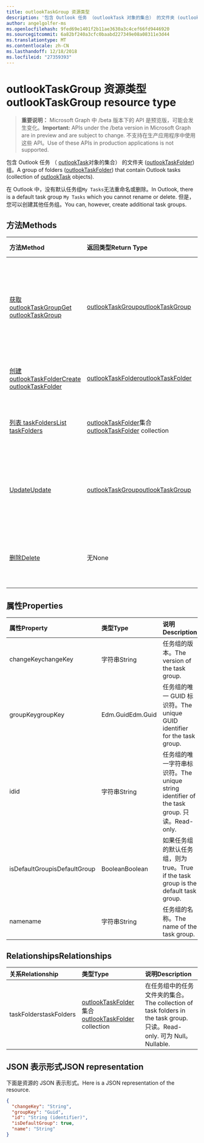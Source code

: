 ```yaml
---
title: outlookTaskGroup 资源类型
description: '包含 Outlook 任务 （outlookTask 对象的集合） 的文件夹 (outlookTaskFolder) 组。 '
author: angelgolfer-ms
ms.openlocfilehash: 9fed69e1401f2b11ae3630a3c4cef66fd9446920
ms.sourcegitcommit: 6a82bf240a3cfc0baabd227349e08a08311e3d44
ms.translationtype: MT
ms.contentlocale: zh-CN
ms.lasthandoff: 12/18/2018
ms.locfileid: "27359393"
---
```

# <a name="outlooktaskgroup-resource-type"></a><span data-ttu-id="09b16-103">outlookTaskGroup 资源类型</span><span class="sxs-lookup"><span data-stu-id="09b16-103">outlookTaskGroup resource type</span></span>

> <span data-ttu-id="09b16-104">**重要说明：** Microsoft Graph 中 /beta 版本下的 API 是预览版，可能会发生变化。</span><span class="sxs-lookup"><span data-stu-id="09b16-104">**Important:** APIs under the /beta version in Microsoft Graph are in preview and are subject to change.</span></span> <span data-ttu-id="09b16-105">不支持在生产应用程序中使用这些 API。</span><span class="sxs-lookup"><span data-stu-id="09b16-105">Use of these APIs in production applications is not supported.</span></span>

<span data-ttu-id="09b16-106">包含 Outlook 任务 （ [outlookTask](outlooktask.md)对象的集合） 的文件夹 ([outlookTaskFolder](outlooktaskfolder.md)) 组。</span><span class="sxs-lookup"><span data-stu-id="09b16-106">A group of folders ([outlookTaskFolder](outlooktaskfolder.md)) that contain Outlook tasks (collection of [outlookTask](outlooktask.md) objects).</span></span> 

<span data-ttu-id="09b16-107">在 Outlook 中，没有默认任务组`My Tasks`无法重命名或删除。</span><span class="sxs-lookup"><span data-stu-id="09b16-107">In Outlook, there is a default task group `My Tasks` which you cannot rename or delete.</span></span> <span data-ttu-id="09b16-108">但是，您可以创建其他任务组。</span><span class="sxs-lookup"><span data-stu-id="09b16-108">You can, however, create additional task groups.</span></span> 


## <a name="methods"></a><span data-ttu-id="09b16-109">方法</span><span class="sxs-lookup"><span data-stu-id="09b16-109">Methods</span></span>

| <span data-ttu-id="09b16-110">方法</span><span class="sxs-lookup"><span data-stu-id="09b16-110">Method</span></span>           | <span data-ttu-id="09b16-111">返回类型</span><span class="sxs-lookup"><span data-stu-id="09b16-111">Return Type</span></span>    |<span data-ttu-id="09b16-112">说明</span><span class="sxs-lookup"><span data-stu-id="09b16-112">Description</span></span>|
|:---------------|:--------|:----------|
|[<span data-ttu-id="09b16-113">获取 outlookTaskGroup</span><span class="sxs-lookup"><span data-stu-id="09b16-113">Get outlookTaskGroup</span></span>](../api/outlooktaskgroup-get.md) | [<span data-ttu-id="09b16-114">outlookTaskGroup</span><span class="sxs-lookup"><span data-stu-id="09b16-114">outlookTaskGroup</span></span>](outlooktaskgroup.md) |<span data-ttu-id="09b16-115">要获取的属性和指定 Outlook 任务组的关系。</span><span class="sxs-lookup"><span data-stu-id="09b16-115">Get the properties and relationships of the specified Outlook task group.</span></span>|
|[<span data-ttu-id="09b16-116">创建 outlookTaskFolder</span><span class="sxs-lookup"><span data-stu-id="09b16-116">Create outlookTaskFolder</span></span>](../api/outlooktaskgroup-post-taskfolders.md) |[<span data-ttu-id="09b16-117">outlookTaskFolder</span><span class="sxs-lookup"><span data-stu-id="09b16-117">outlookTaskFolder</span></span>](outlooktaskfolder.md)| <span data-ttu-id="09b16-118">创建 Outlook 任务文件夹。</span><span class="sxs-lookup"><span data-stu-id="09b16-118">Create an Outlook task folder.</span></span>|
|[<span data-ttu-id="09b16-119">列表 taskFolders</span><span class="sxs-lookup"><span data-stu-id="09b16-119">List taskFolders</span></span>](../api/outlooktaskgroup-list-taskfolders.md) |<span data-ttu-id="09b16-120">[outlookTaskFolder](outlooktaskfolder.md)集合</span><span class="sxs-lookup"><span data-stu-id="09b16-120">[outlookTaskFolder](outlooktaskfolder.md) collection</span></span>| <span data-ttu-id="09b16-121">获取 Outlook 任务文件夹的集合。</span><span class="sxs-lookup"><span data-stu-id="09b16-121">Get a collection of Outlook task folders.</span></span>|
|[<span data-ttu-id="09b16-122">Update</span><span class="sxs-lookup"><span data-stu-id="09b16-122">Update</span></span>](../api/outlooktaskgroup-update.md) | [<span data-ttu-id="09b16-123">outlookTaskGroup</span><span class="sxs-lookup"><span data-stu-id="09b16-123">outlookTaskGroup</span></span>](outlooktaskgroup.md)  |<span data-ttu-id="09b16-124">更新 Outlook 任务组的可写属性。</span><span class="sxs-lookup"><span data-stu-id="09b16-124">Update the writable properties of an Outlook task group.</span></span> |
|[<span data-ttu-id="09b16-125">删除</span><span class="sxs-lookup"><span data-stu-id="09b16-125">Delete</span></span>](../api/outlooktaskgroup-delete.md) | <span data-ttu-id="09b16-126">无</span><span class="sxs-lookup"><span data-stu-id="09b16-126">None</span></span> |<span data-ttu-id="09b16-127">删除指定的 Outlook 任务组。</span><span class="sxs-lookup"><span data-stu-id="09b16-127">Delete the specified Outlook task group.</span></span> |

## <a name="properties"></a><span data-ttu-id="09b16-128">属性</span><span class="sxs-lookup"><span data-stu-id="09b16-128">Properties</span></span>
| <span data-ttu-id="09b16-129">属性</span><span class="sxs-lookup"><span data-stu-id="09b16-129">Property</span></span>     | <span data-ttu-id="09b16-130">类型</span><span class="sxs-lookup"><span data-stu-id="09b16-130">Type</span></span>   |<span data-ttu-id="09b16-131">说明</span><span class="sxs-lookup"><span data-stu-id="09b16-131">Description</span></span>|
|:---------------|:--------|:----------|
|<span data-ttu-id="09b16-132">changeKey</span><span class="sxs-lookup"><span data-stu-id="09b16-132">changeKey</span></span>|<span data-ttu-id="09b16-133">字符串</span><span class="sxs-lookup"><span data-stu-id="09b16-133">String</span></span>|<span data-ttu-id="09b16-134">任务组的版本。</span><span class="sxs-lookup"><span data-stu-id="09b16-134">The version of the task group.</span></span>|
|<span data-ttu-id="09b16-135">groupKey</span><span class="sxs-lookup"><span data-stu-id="09b16-135">groupKey</span></span>|<span data-ttu-id="09b16-136">Edm.Guid</span><span class="sxs-lookup"><span data-stu-id="09b16-136">Edm.Guid</span></span>|<span data-ttu-id="09b16-137">任务组的唯一 GUID 标识符。</span><span class="sxs-lookup"><span data-stu-id="09b16-137">The unique GUID identifier for the task group.</span></span>|
|<span data-ttu-id="09b16-138">id</span><span class="sxs-lookup"><span data-stu-id="09b16-138">id</span></span>|<span data-ttu-id="09b16-139">字符串</span><span class="sxs-lookup"><span data-stu-id="09b16-139">String</span></span>|<span data-ttu-id="09b16-140">任务组的唯一字符串标识符。</span><span class="sxs-lookup"><span data-stu-id="09b16-140">The unique string identifier of the task group.</span></span> <span data-ttu-id="09b16-141">只读。</span><span class="sxs-lookup"><span data-stu-id="09b16-141">Read-only.</span></span>|
|<span data-ttu-id="09b16-142">isDefaultGroup</span><span class="sxs-lookup"><span data-stu-id="09b16-142">isDefaultGroup</span></span>|<span data-ttu-id="09b16-143">Boolean</span><span class="sxs-lookup"><span data-stu-id="09b16-143">Boolean</span></span>|<span data-ttu-id="09b16-144">如果任务组的默认任务组，则为 true。</span><span class="sxs-lookup"><span data-stu-id="09b16-144">True if the task group is the default task group.</span></span>|
|<span data-ttu-id="09b16-145">name</span><span class="sxs-lookup"><span data-stu-id="09b16-145">name</span></span>|<span data-ttu-id="09b16-146">字符串</span><span class="sxs-lookup"><span data-stu-id="09b16-146">String</span></span>|<span data-ttu-id="09b16-147">任务组的名称。</span><span class="sxs-lookup"><span data-stu-id="09b16-147">The name of the task group.</span></span>|

## <a name="relationships"></a><span data-ttu-id="09b16-148">Relationships</span><span class="sxs-lookup"><span data-stu-id="09b16-148">Relationships</span></span>
| <span data-ttu-id="09b16-149">关系</span><span class="sxs-lookup"><span data-stu-id="09b16-149">Relationship</span></span> | <span data-ttu-id="09b16-150">类型</span><span class="sxs-lookup"><span data-stu-id="09b16-150">Type</span></span>   |<span data-ttu-id="09b16-151">说明</span><span class="sxs-lookup"><span data-stu-id="09b16-151">Description</span></span>|
|:---------------|:--------|:----------|
|<span data-ttu-id="09b16-152">taskFolders</span><span class="sxs-lookup"><span data-stu-id="09b16-152">taskFolders</span></span>|<span data-ttu-id="09b16-153">[outlookTaskFolder](outlooktaskfolder.md)集合</span><span class="sxs-lookup"><span data-stu-id="09b16-153">[outlookTaskFolder](outlooktaskfolder.md) collection</span></span>| <span data-ttu-id="09b16-154">在任务组中的任务文件夹的集合。</span><span class="sxs-lookup"><span data-stu-id="09b16-154">The collection of task folders in the task group.</span></span> <span data-ttu-id="09b16-155">只读。</span><span class="sxs-lookup"><span data-stu-id="09b16-155">Read-only.</span></span> <span data-ttu-id="09b16-156">可为 Null。</span><span class="sxs-lookup"><span data-stu-id="09b16-156">Nullable.</span></span>|

## <a name="json-representation"></a><span data-ttu-id="09b16-157">JSON 表示形式</span><span class="sxs-lookup"><span data-stu-id="09b16-157">JSON representation</span></span>
<span data-ttu-id="09b16-158">下面是资源的 JSON 表示形式。</span><span class="sxs-lookup"><span data-stu-id="09b16-158">Here is a JSON representation of the resource.</span></span>

<!-- {
  "blockType": "resource",
  "optionalProperties": [

  ],
  "@odata.type": "microsoft.graph.outlookTaskGroup"
}-->

```json
{
  "changeKey": "String",
  "groupKey": "Guid",
  "id": "String (identifier)",
  "isDefaultGroup": true,
  "name": "String"
}

```

<!-- uuid: 8fcb5dbc-d5aa-4681-8e31-b001d5168d79
2015-10-25 14:57:30 UTC -->
<!-- {
  "type": "#page.annotation",
  "description": "outlookTaskGroup resource",
  "keywords": "",
  "section": "documentation",
  "tocPath": ""
}-->